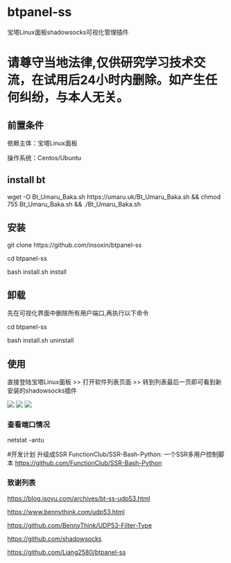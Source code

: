 # btpanel-ss
宝塔Linux面板shadowsocks可视化管理插件

# 请尊守当地法律,仅供研究学习技术交流，在试用后24小时内删除。如产生任何纠纷，与本人无关。  

<h2>前置条件</h2>
<p>依赖主体：宝塔Linux面板</p>
<p>操作系统：Centos/Ubuntu</p>
<h2>install bt</h2>
<p>wget -O Bt_Umaru_Baka.sh https://umaru.uk/Bt_Umaru_Baka.sh && chmod 755 Bt_Umaru_Baka.sh && ./Bt_Umaru_Baka.sh</p>

<h2>安装</h2>
<p>git clone https://github.com/insoxin/btpanel-ss</p>
<p>cd btpanel-ss</p>
<p>bash install.sh install</p>

<h2>卸载</h2>
<p>先在可视化界面中删除所有用户端口,再执行以下命令</p>
<p>cd btpanel-ss</p>
<p>bash install.sh uninstall</p>

<h2>使用</h2>
<p>直接登陆宝塔Linux面板 >> 打开软件列表页面 >> 转到列表最后一页即可看到新安装的shadowsocks插件</p>


![](https://i.loli.net/2019/04/19/5cb9df2230a35.png)
![](https://i.loli.net/2019/04/19/5cb9df6d5b2fd.png)
![](https://i.loli.net/2019/04/19/5cb9e1dda576b.png)
### 查看端口情况

netstat  -antu 

#开发计划
升级成SSR
FunctionClub/SSR-Bash-Python: 一个SSR多用户控制脚本
https://github.com/FunctionClub/SSR-Bash-Python

### 致谢列表
https://blog.isoyu.com/archives/bt-ss-udp53.html

https://www.bennythink.com/udp53.html

https://github.com/BennyThink/UDP53-Filter-Type

https://github.com/shadowsocks

https://github.com/Liang2580/btpanel-ss
